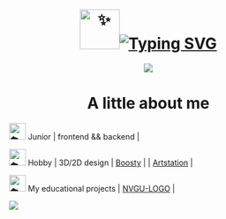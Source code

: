 <h1 align="center"><img height="72px" decoding="async" loading="lazy" src="https://cdn-0.emojis.wiki/emoji-pics-lf/telegram/sparkles-telegram.gif" alt="✨"><a href="https://git.io/typing-svg"><img src="https://readme-typing-svg.herokuapp.com?font=Fira+Code&weight=100&size=50&pause=1000&color=fbe7ec&width=500&height=80&lines=Hello%2C+world!+%5E-%5E" alt="Typing SVG" /></a></h1>

<!--![9e25a15f2aae61fb18f7782b65b6baf7](https://github.com/user-attachments/assets/ae012678-354e-4495-9af8-859b19e757bd)
**Lesyalys/Lesyalys** is a ✨ _special_ ✨ repository because its `README.md` (this file) appears on your GitHub profile.-->

<div align="center"><img src = "https://github.com/user-attachments/assets/ae012678-354e-4495-9af8-859b19e757bd"></div>

<div>
  <h1 align ="center" style="font: Fira Code">A little about me</h1>
  <p><img height="30px" decoding="async" loading="lazy" src="https://cdn-0.emojis.wiki/emoji-pics-lf/telegram/cloud-telegram.gif" alt="☁️"> Junior | frontend && backend |<br></p>
  <p><img height="30px" decoding="async" loading="lazy" src="https://cdn-0.emojis.wiki/emoji-pics-lf/telegram/cloud-telegram.gif" alt="☁️"> Hobby | 3D/2D design | <a href="https://boosty.to/lesinka">Boosty</a> | | <a href ="https://www.artstation.com/lesssya4">Artstation</a> |</p>
  <p><img height="30px" decoding="async" loading="lazy" src="https://cdn-0.emojis.wiki/emoji-pics-lf/telegram/cloud-telegram.gif" alt="☁️"> My educational projects | <a href="https://github.com/Lesyalys/NVGU-LOGO">NVGU-LOGO</a> |</p>
</div>

<img src = "https://github.com/user-attachments/assets/bd7b0e82-198c-4ab6-b7ca-800fd7169fb9">
